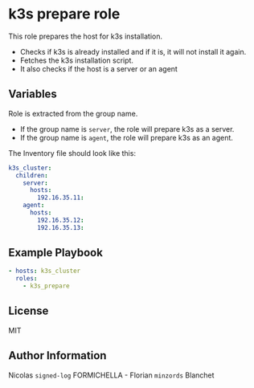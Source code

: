 # k3s prepare role

This role prepares the host for k3s installation.

- Checks if k3s is already installed and if it is, it will not install it again.
- Fetches the k3s installation script.
- It also checks if the host is a server or an agent

## Variables

Role is extracted from the group name.

- If the group name is `server`, the role will prepare k3s as a server.
- If the group name is `agent`, the role will prepare k3s as an agent.

The Inventory file should look like this:

```yaml
k3s_cluster:
  children:
    server:
      hosts:
        192.16.35.11:
    agent:
      hosts:
        192.16.35.12:
        192.16.35.13:
```

## Example Playbook

```yaml
- hosts: k3s_cluster
  roles:
    - k3s_prepare
```

## License

MIT

## Author Information

Nicolas `signed-log` FORMICHELLA - Florian `minzords` Blanchet
